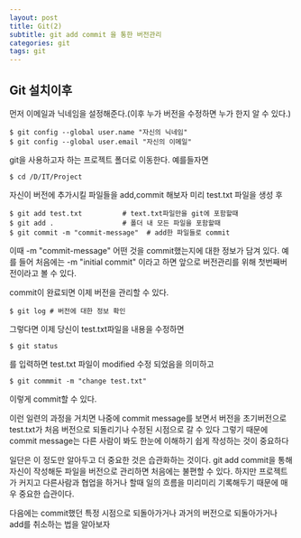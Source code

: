 ```yaml
---
layout: post
title: Git(2)
subtitle: git add commit 을 통한 버전관리
categories: git
tags: git
---
```


## Git 설치이후
먼저 이메일과 닉네임을 설정해준다.(이후 누가 버전을 수정하면 누가 한지 알 수 있다.)
~~~
$ git config --global user.name "자신의 닉네임"
$ git config --global user.email "자신의 이메일"
~~~

git을 사용하고자 하는 프로젝트 폴더로 이동한다. 예를들자면
~~~
$ cd /D/IT/Project
~~~

자신이 버전에 추가시킬 파일들을 add,commit 해보자
미리 test.txt 파일을 생성 후
~~~
$ git add test.txt          # text.txt파일만을 git에 포함할때
$ git add .                 # 폴더 내 모든 파일을 포함할때
$ git commit -m "commit-message"  # add한 파일들로 commit  
~~~
이때 -m "commit-message" 어떤 것을 commit했는지에 대한 정보가 담겨 있다.
예를 들어 처음에는 -m "initial commit" 이라고 하면 앞으로 버전관리를 위해 첫번째버전이라고 볼 수 있다.

commit이 완료되면 이제 버전을 관리할 수 있다.
~~~
$ git log # 버전에 대한 정보 확인
~~~
그렇다면 이제 당신이 test.txt파일을 내용을 수정하면
~~~
$ git status
~~~
를 입력하면 test.txt 파일이 modified 수정 되었음을 의미하고
~~~
$ git commmit -m "change test.txt"
~~~
이렇게 commit할 수 있다.

이런 일련의 과정을 거치면 나중에 commit message를 보면서 버전을 초기버전으로 test.txt가 처음 버전으로 되돌리기나
수정된 시점으로 갈 수 있다 그렇기 때문에 commit message는 다른 사람이 봐도 한눈에 이해하기 쉽게 작성하는 것이 중요하다 

일단은 이 정도만 알아두고 더 중요한 것은 습관화하는 것이다. git add commit을 통해 자신이 작성해둔 파일을 버전으로 관리하면 처음에는 불편할 수 있다.
하지만 프로젝트가 커지고 다른사람과 협업을 하거나 할때 일의 흐름을 미리미리 기록해두기 때문에 매우 중요한 습관이다.

다음에는 commit했던 특정 시점으로 되돌아가거나 과거의 버전으로 되돌아가거나 add를 취소하는 법을 알아보자

